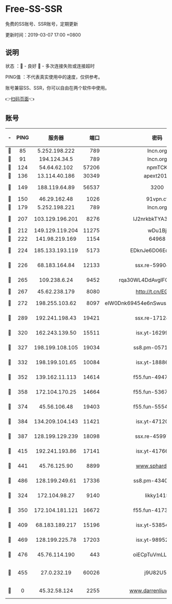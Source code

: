 # Free-SS-SSR

免费的SS账号、SSR账号，定期更新

更新时间：2019-03-07 17:00 +0800

## 说明

状态     ：🙂 - 良好 🙁 - 多次连接失败或连接超时

PING值   ：不代表真实使用中的速度，仅供参考。

账号兼容SS、SSR，你可以自由在两个软件中使用。

👉[扫码页面](https://liesauer.github.io/Free-SS-SSR/)👈

## 账号

|-|PING|服务器|端口|密码|加密方式|区域|
|:----:|:----:|:-----:|-----:|:----:|:----:|:----:|
|🙂|85|5.252.198.222|789|lncn.org|rc4|JP|
|🙂|91|194.124.34.5|789|lncn.org|rc4|JP|
|🙂|124|54.64.62.102|57206|npmTCK|rc4-md5|JP|
|🙂|136|13.114.40.186|30349|apext2019|chacha20|JP|
|🙂|149|188.119.64.89|56537|3200|aes-256-cfb|RU|
|🙂|150|46.29.162.48|1026|91vpn.cf|rc4-md5|RU|
|🙂|179|5.252.198.221|789|lncn.org|rc4|JP|
|🙂|207|103.129.196.201|8276|lJ2nrkbkTYA30wv0|aes-256-cfb|US|
|🙂|212|149.129.119.204|11275|wDu1Bj|rc4-md5|HK|
|🙂|222|141.98.219.169|1154|64968|chacha20|US|
|🙂|224|185.133.193.119|5173|EDknJe6D06EoWDaw|aes-256-cfb|US|
|🙂|226|68.183.164.84|12133|ssx.re-59904626|aes-256-cfb|US|
|🙂|265|109.238.6.24|9452|rqa30WL4DdAvgIFG6Fs3znzTa|aes-256-cfb|FR|
|🙂|267|45.62.238.179|8080|http://t.cn/EGJIyrl|rc4-md5|CA|
|🙂|272|198.255.103.62|8097|eIW0Dnk69454e6nSwuspv9DmS201tQ0D|aes-256-cfb|US|
|🙂|289|192.241.198.43|19421|ssx.re-17128013|aes-256-cfb|US|
|🙂|320|162.243.139.50|15511|isx.yt-16299979|aes-256-cfb|US|
|🙂|327|198.199.108.105|19034|ss8.pm-05716410|aes-256-cfb|US|
|🙂|332|198.199.101.65|10084|isx.yt-18886223|aes-256-cfb|US|
|🙂|352|139.162.11.113|14614|f55.fun-49472003|aes-256-cfb|SG|
|🙂|358|172.104.170.25|14664|f55.fun-53676794|aes-256-cfb|SG|
|🙂|374|45.56.106.48|19403|f55.fun-55549591|aes-256-cfb|US|
|🙂|384|134.209.104.143|11421|isx.yt-47120131|aes-256-cfb|SG|
|🙂|387|128.199.129.239|18098|ssx.re-45997655|aes-256-cfb|SG|
|🙂|415|192.241.193.86|17141|isx.yt-41766663|aes-256-cfb|US|
|🙂|441|45.76.125.90|8899|www.sphard.com|aes-256-cfb|AU|
|🙂|486|128.199.249.61|17336|ss8.pm-43407054|aes-256-cfb|SG|
|🙂|324|172.104.98.27|9140|likky1415|aes-256-cfb|JP|
|🙂|350|172.104.181.121|16672|f55.fun-41734869|aes-256-cfb|SG|
|🙂|409|68.183.189.217|15196|isx.yt-53854583|aes-256-cfb|SG|
|🙂|469|128.199.225.78|17203|isx.yt-98952037|aes-256-cfb|SG|
|🙂|476|45.76.114.190|443|oiECpTuVmLLxk4Ts|aes-256-cfb|AU|
|🙁|455|27.0.232.19|60026|j9U82U53|xchacha20-ietf-poly1305|HK|
|🙁|0|45.32.58.124|2255|www.darrenliuwei.com|aes-256-cfb|JP|
